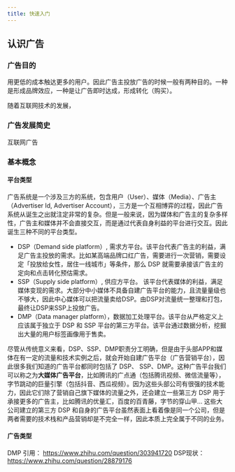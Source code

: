 ```yaml
---
title: 快速入门
---
```


## 认识广告

### 广告目的

用更低的成本触达更多的用户。因此广告主投放广告的时候一般有两种目的。一种是形成品牌效应，一种是让广告即时达成，形成转化（购买）。

随着互联网技术的发展，

### 广告发展简史

互联网广告



### 基本概念

#### 平台类型

广告系统是一个涉及三方的系统，包含用户（User）、媒体（Media）、广告主（Advertiser Id, Advertiser Account），三方是一个互相博弈的过程，因此广告系统从诞生之出就注定非常的复杂。但是一般来说，因为媒体和广告主的复杂多样性，广告主和媒体并不会直接交互，而是通过代表自身利益的平台进行交互。因此诞生三种不同的平台类型。
- DSP（Demand side platform）, 需求方平台。该平台代表广告主的利益，满足广告主投放的需求。比如某高端品牌口红广告，需要进行一次营销，需要设定「投放给女性，居住一线城市」等条件，那么 DSP 就需要承接该广告主的定向和点击转化预估需求。
- SSP（Supply side platform）, 供应方平台。 该平台代表媒体的利益，满足媒体变现的需求。大部分中小媒体不具备自建广告平台的能力，且流量量级也不够大，因此中心媒体可以把流量卖给DSP。由DSP对流量统一整理和打包，最终让DSP来SSP上投放广告。
- DMP（Data manager platform），数据加工处理平台。该平台从严格定义上应该属于独立于 DSP 和 SSP 平台的第三方平台。该平台通过数据分析，挖掘出大量的用户标签画像用于售卖。

尽管从传统意义来看，DSP、SSP、DMP职责分工明确，但是由于头部APP和媒体在有一定的流量和技术实例之后，就会开始自建广告平台（广告营销平台），因此很多我们知道的广告平台都同时包括了 DSP、 SSP、DMP。这种广告平台我们可以称之为**大媒体广告平台**，比如腾讯的广点通（包括腾讯视频、微信流量等），字节跳动的巨量引擎（包括抖音、西瓜视频）。因为这些头部公司有很强的技术能力，因此它们除了营销自己旗下媒体的流量之外，还会建立一些第三方 DSP 用于承接更多的广告主，比如腾讯的优量汇，百度的百青藤，字节的穿山甲...  这些大公司建立的第三方 DSP 和自身的广告平台虽然表面上看着像是同一个公司，但是两者需要的技术栈和产品营销却是不完全一样，因此本质上完全属于不同的业务。

#### 广告类型




DMP 引用： https://www.zhihu.com/question/303941720
DSP现状： https://www.zhihu.com/question/28879176


